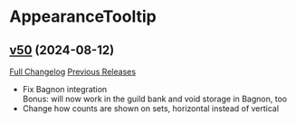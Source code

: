 # AppearanceTooltip

## [v50](https://github.com/kemayo/wow-appearancetooltip/tree/v50) (2024-08-12)
[Full Changelog](https://github.com/kemayo/wow-appearancetooltip/compare/v49...v50) [Previous Releases](https://github.com/kemayo/wow-appearancetooltip/releases)

- Fix Bagnon integration  
    Bonus: will now work in the guild bank and void storage in Bagnon, too  
- Change how counts are shown on sets, horizontal instead of vertical  
